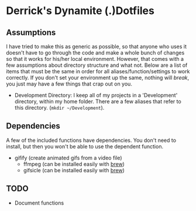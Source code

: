 # Derrick's Dynamite (.)Dotfiles

## Assumptions

I have tried to make this as generic as possible, so that anyone who uses it doesn't have to go through the code and make a whole bunch of changes so that it works for his/her local environment. However, that comes with a few assumptions about directory structure and what not. Below are a list of items that must be the same in order for all aliases/function/settings to work correctly. If you don't set your environment up the same, nothing will *break*, you just may have a few things that crap out on you.

* Development Directory: I keep all of my projects in a 'Development' directory, within my home folder. There are a few aliases that refer to this directory. (`mkdir ~/Development`).

## Dependencies

A few of the included functions have dependencies. You don't need to install, but then you won't be able to use the dependent function.

* gifify (create animated gifs from a video file)
  * ffmpeg (can be installed easily with [brew](http://brew.sh/))
  * gifsicle (can be installed easily with [brew](http://brew.sh/))

## TODO
* Document functions